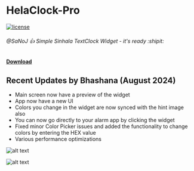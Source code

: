 # HelaClock-Pro

[![license](https://img.shields.io/github/license/DAVFoundation/captain-n3m0.svg?style=flat-square)](https://github.com/00sanoj00/HelaClock-Pro/blob/master/LICENSE)

###### @SaNoJ :+1: Simple Sinhala TextClock Widget  - it's ready :shipit:

#### [Download](https://github.com/00sanoj00/HelaClock-Pro/releases/)

## Recent Updates by Bhashana (August 2024)
- Main screen now have a preview of the widget
- App now have a new UI
- Colors you change in the widget are now synced with the hint image also
- You can now go directly to your alarm app by clicking the widget
- Fixed minor Color Picker issues and added the functionality to change colors by entering the HEX value
- Various performance optimizations

![alt text](https://github.com/00sanoj00/HelaClock-Pro/blob/master/Image/updates/application_screenshots.png?raw=true)

![alt text](https://github.com/00sanoj00/HelaClock-Pro/blob/master/Image/updates/application_description.png?raw=true)






